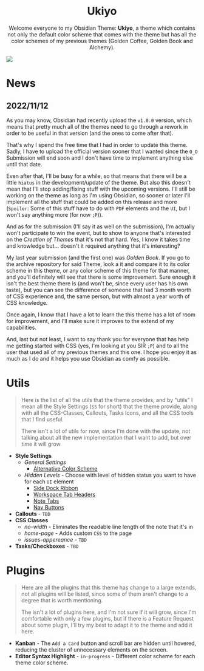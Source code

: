 <h1 align=center>Ukiyo</h1>

<p align=center>Welcome everyone to my Obsidian Theme: <b>Ukiyo</b>, a theme which contains not only the default color scheme that comes with the theme but has all the color schemes of my previous themes (Golden Coffee, Golden Book and Alchemy).</p>

![](https://github.com/kinmury/Ukiyo/blob/main/Showcase.png)

# News
## 2022/11/12

As you may know, Obsidian had recently upload the `v1.0.0` version, which means that pretty much all of the themes need to go through a rework in order to be useful in that version (and the ones to come after that).

That's why I spend the free time that I had in order to update this theme. Sadly, I have to upload the official version sooner that I wanted since the `O_O` Submission will end soon and I don't have time to implement anything else until that date.

Even after that, I'll be busy for a while, so that means that there will be a little `hiatus` in the development/update of the theme. But also this doesn't mean that I'll stop adding/fixing stuff with the upcoming versions. I'll still be working on the theme as long as I'm using Obsidian, so sooner or later I'll implement all the stuff that could be added on this release and more (`Spoiler`: Some of this stuff have to do with `PDF` elements and the `UI`, but I won't say anything more (for now `;P`)).

And as for the submission (I'll say it as well on the submission), I'm actually won't participate to win the event, but to show to anyone that's interested on the *Creation of Themes* that it's not that hard. Yes, I know it takes time and knowledge but... doesn't it required anything that it's interesting? 

My last year submission (and the first one) was *Golden Book*. If you go to the archive repository for said Theme, look a it and compare it to its color scheme in this theme, or any color scheme of this theme for that manner, and you'll definitely will see that there is some improvement. Sure enough it isn't the best theme there is (and won't be, since every user has his own taste), but you can see the difference of someone that had 3 month worth of CSS experience and, the same person, but with almost a year worth of CSS knowledge.

Once again, I know that I have a lot to learn the this theme has a lot of room for improvement, and I'll make sure it improves to the extend of my capabilities.

And, last but not least, I want to say thank you for everyone that has help me getting started with CSS (yes, I'm looking at you SIR `;P`) and to all the user that used all of my previous themes and this one. I hope you enjoy it as much as I do and it helps you use Obsidian as comfy as possible.

# Utils

> Here is the list of all the utils that the theme provides, and by "utils" I mean all the Style Settings (`SS` for short) that the theme provide, along with all the CSS-Classes, Callouts, Tasks Icons, and all the CSS tools that I find useful.
> 
> There isn't a lot of utils for now, since I'm done with the update, not talking about all the new implementation that I want to add, but over time it will grow

- **Style Settings**
	- *General Settings*
		- <ins>Alternative Color Scheme</ins>
	- *Hidden Levels* - Choose with level of hidden status you want to have for each `UI` element
		- <ins>Side Dock Ribbon</ins>
		- <ins>Workspace Tab Headers</ins>
		- <ins>Note Tabs</ins>
		- <ins>Nav Buttons</ins>
- **Callouts** - `TBD`
- **CSS Classes**
	- *no-width* - Eliminates the readable line length of the note that it's in
	- *home-page* - Adds custom `CSS` to the page
	- *issues-appereance* - `TBD`
- **Tasks/Checkboxes** - `TBD`

# Plugins

> Here are all the plugins that this theme has change to a large extends, not all plugins will be listed, since some of them aren't change to a degree that is worth mentioning.
> 
> The isn't a lot of plugins here, and I'm not sure if it will grow, since I'm comfortable with only a few plugins, but if there is a Feature Request about some plugin, I'll try my best to adapt it to the theme and add it here.

- **Kanban** - The `Add a Card` button and scroll bar are hidden until hovered, reducing the cluster of unnecessary elements on the screen.
- **Editor Syntax Highlight** - `in-progress` - Different color scheme for each theme color scheme.